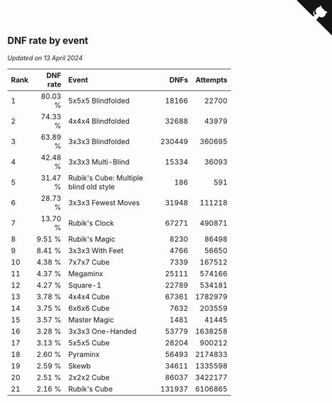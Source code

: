 ## DNF rate by event

*Updated on 13 April 2024*

| Rank | DNF rate | Event | DNFs | Attempts |
| :--- | ---: | :--- | ---: | ---: |
| 1 | 80.03 % | 5x5x5 Blindfolded | 18166 | 22700 |
| 2 | 74.33 % | 4x4x4 Blindfolded | 32688 | 43979 |
| 3 | 63.89 % | 3x3x3 Blindfolded | 230449 | 360695 |
| 4 | 42.48 % | 3x3x3 Multi-Blind | 15334 | 36093 |
| 5 | 31.47 % | Rubik's Cube: Multiple blind old style | 186 | 591 |
| 6 | 28.73 % | 3x3x3 Fewest Moves | 31948 | 111218 |
| 7 | 13.70 % | Rubik's Clock | 67271 | 490871 |
| 8 | 9.51 % | Rubik's Magic | 8230 | 86498 |
| 9 | 8.41 % | 3x3x3 With Feet | 4766 | 56650 |
| 10 | 4.38 % | 7x7x7 Cube | 7339 | 167512 |
| 11 | 4.37 % | Megaminx | 25111 | 574166 |
| 12 | 4.27 % | Square-1 | 22789 | 534181 |
| 13 | 3.78 % | 4x4x4 Cube | 67361 | 1782979 |
| 14 | 3.75 % | 6x6x6 Cube | 7632 | 203559 |
| 15 | 3.57 % | Master Magic | 1481 | 41445 |
| 16 | 3.28 % | 3x3x3 One-Handed | 53779 | 1638258 |
| 17 | 3.13 % | 5x5x5 Cube | 28204 | 900212 |
| 18 | 2.60 % | Pyraminx | 56493 | 2174833 |
| 19 | 2.59 % | Skewb | 34611 | 1335598 |
| 20 | 2.51 % | 2x2x2 Cube | 86037 | 3422177 |
| 21 | 2.16 % | Rubik's Cube | 131937 | 6106865 |


<a href="https://github.com/JustinTimeCuber/wca_statistics" class="github-corner" aria-label="View source on Github"><svg width="80" height="80" viewBox="0 0 250 250" style="fill:#151513; color:#fff; position: absolute; top: 0; border: 0; right: 0;" aria-hidden="true"><path d="M0,0 L115,115 L130,115 L142,142 L250,250 L250,0 Z"></path><path d="M128.3,109.0 C113.8,99.7 119.0,89.6 119.0,89.6 C122.0,82.7 120.5,78.6 120.5,78.6 C119.2,72.0 123.4,76.3 123.4,76.3 C127.3,80.9 125.5,87.3 125.5,87.3 C122.9,97.6 130.6,101.9 134.4,103.2" fill="currentColor" style="transform-origin: 130px 106px;" class="octo-arm"></path><path d="M115.0,115.0 C114.9,115.1 118.7,116.5 119.8,115.4 L133.7,101.6 C136.9,99.2 139.9,98.4 142.2,98.6 C133.8,88.0 127.5,74.4 143.8,58.0 C148.5,53.4 154.0,51.2 159.7,51.0 C160.3,49.4 163.2,43.6 171.4,40.1 C171.4,40.1 176.1,42.5 178.8,56.2 C183.1,58.6 187.2,61.8 190.9,65.4 C194.5,69.0 197.7,73.2 200.1,77.6 C213.8,80.2 216.3,84.9 216.3,84.9 C212.7,93.1 206.9,96.0 205.4,96.6 C205.1,102.4 203.0,107.8 198.3,112.5 C181.9,128.9 168.3,122.5 157.7,114.1 C157.9,116.9 156.7,120.9 152.7,124.9 L141.0,136.5 C139.8,137.7 141.6,141.9 141.8,141.8 Z" fill="currentColor" class="octo-body"></path></svg></a><style>.github-corner:hover .octo-arm{animation:octocat-wave 560ms ease-in-out}@keyframes octocat-wave{0%,100%{transform:rotate(0)}20%,60%{transform:rotate(-25deg)}40%,80%{transform:rotate(10deg)}}@media (max-width:500px){.github-corner:hover .octo-arm{animation:none}.github-corner .octo-arm{animation:octocat-wave 560ms ease-in-out}}</style>

